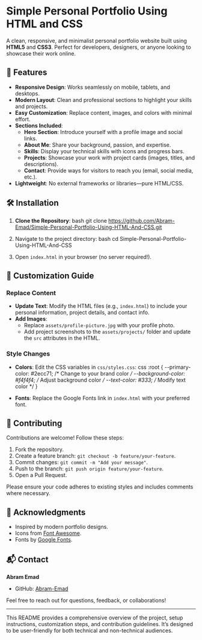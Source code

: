 # Simple Personal Portfolio Using HTML and CSS

A clean, responsive, and minimalist personal portfolio website built using **HTML5** and **CSS3**. Perfect for developers, designers, or anyone looking to showcase their work online.

## 🌟 Features

- **Responsive Design**: Works seamlessly on mobile, tablets, and desktops.
- **Modern Layout**: Clean and professional sections to highlight your skills and projects.
- **Easy Customization**: Replace content, images, and colors with minimal effort.
- **Sections Included**:
  - **Hero Section**: Introduce yourself with a profile image and social links.
  - **About Me**: Share your background, passion, and expertise.
  - **Skills**: Display your technical skills with icons and progress bars.
  - **Projects**: Showcase your work with project cards (images, titles, and descriptions).
  - **Contact**: Provide ways for visitors to reach you (email, social media, etc.).
- **Lightweight**: No external frameworks or libraries—pure HTML/CSS.

## 🛠 Installation

1. **Clone the Repository**:
   bash
   git clone https://github.com/Abram-Emad/Simple-Personal-Portfolio-Using-HTML-And-CSS.git
   
2. Navigate to the project directory:
   bash
   cd Simple-Personal-Portfolio-Using-HTML-And-CSS
   
3. Open `index.html` in your browser (no server required!).

## 🎨 Customization Guide

### Replace Content
- **Update Text**: Modify the HTML files (e.g., `index.html`) to include your personal information, project details, and contact info.
- **Add Images**: 
  - Replace `assets/profile-picture.jpg` with your profile photo.
  - Add project screenshots to the `assets/projects/` folder and update the `src` attributes in the HTML.

### Style Changes
- **Colors**: Edit the CSS variables in `css/styles.css`:
  css
  :root {
    --primary-color: #2ecc71;      /* Change to your brand color */
    --background-color: #f4f4f4;   /* Adjust background color */
    --text-color: #333;            /* Modify text color */
  }
  
- **Fonts**: Replace the Google Fonts link in `index.html` with your preferred font.

## 🤝 Contributing

Contributions are welcome! Follow these steps:
1. Fork the repository.
2. Create a feature branch: `git checkout -b feature/your-feature`.
3. Commit changes: `git commit -m "Add your message"`.
4. Push to the branch: `git push origin feature/your-feature`.
5. Open a Pull Request.

Please ensure your code adheres to existing styles and includes comments where necessary.

## 🙏 Acknowledgments

- Inspired by modern portfolio designs.
- Icons from [Font Awesome](https://fontawesome.com/).
- Fonts by [Google Fonts](https://fonts.google.com/).

## 📬 Contact

**Abram Emad**  
- GitHub: [Abram-Emad](https://github.com/Abram-Emad)  

Feel free to reach out for questions, feedback, or collaborations!


---

This README provides a comprehensive overview of the project, setup instructions, customization steps, and contribution guidelines. It’s designed to be user-friendly for both technical and non-technical audiences.
